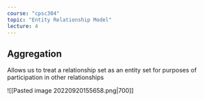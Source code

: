 ```yaml
---
course: "cpsc304"
topic: "Entity Relationship Model"
lecture: 4
---
```


## Aggregation
Allows us to treat a relationship set as an entity set for purposes of participation in
other relationships

![[Pasted image 20220920155658.png|700]]